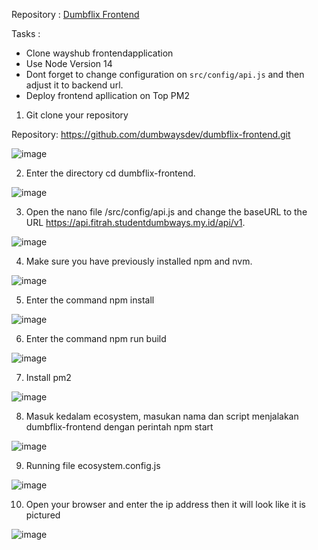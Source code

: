 Repository :
[Dumbflix Frontend](https://github.com/dumbwaysdev/dumbflix-frontend)

Tasks :
- Clone wayshub frontendapplication
- Use Node Version 14
- Dont forget to change configuration on `src/config/api.js` and then adjust it to backend url.
- Deploy  frontend apllication on Top PM2

1. Git clone your repository

Repository: https://github.com/dumbwaysdev/dumbflix-frontend.git

![image](https://github.com/user-attachments/assets/d167f124-2453-471d-9a48-b34e6a922a11)

2. Enter the directory cd dumbflix-frontend.

![image](https://github.com/user-attachments/assets/7be4b21f-eccf-49e9-ba47-a5248e6e711c)

3. Open the nano file /src/config/api.js and change the baseURL to the URL https://api.fitrah.studentdumbways.my.id/api/v1.

![image](https://github.com/user-attachments/assets/8b983d02-284f-4da1-b8b1-c5c13e29a9fb)

4. Make sure you have previously installed npm and nvm.

![image](https://github.com/user-attachments/assets/c0bd2c7f-3fad-445e-89c7-7ebf375e2866)

5. Enter the command npm install

![image](https://github.com/user-attachments/assets/eeba5750-1c13-4984-b3be-f8b4408e03dc)

6. Enter the command npm run build

![image](https://github.com/user-attachments/assets/476e9204-8e9c-47b9-94ec-8540d9bec8fa)

7. Install pm2

![image](https://github.com/user-attachments/assets/06d23513-b3f1-4e67-bbe2-06bdbdbe33e3)

8. Masuk kedalam ecosystem, masukan nama dan script menjalakan dumbflix-frontend dengan perintah npm start

![image](https://github.com/user-attachments/assets/83676d84-3b14-4f73-a17f-e3b79892a492)

9. Running file ecosystem.config.js

![image](https://github.com/user-attachments/assets/1462f388-963b-4844-bec5-7bf34af427e7)

10. Open your browser and enter the ip address then it will look like it is pictured

![image](https://github.com/user-attachments/assets/962fefaa-c1ec-42d0-9897-6bc5e08a7ef3)

